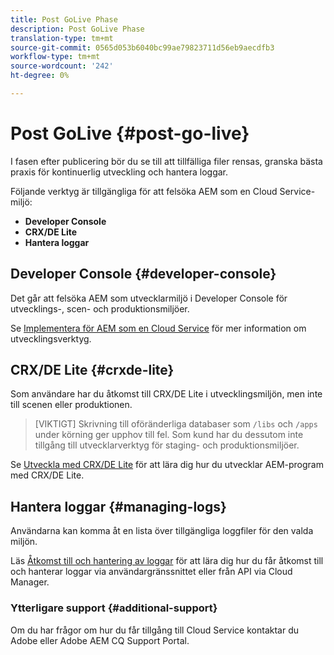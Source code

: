 ```yaml
---
title: Post GoLive Phase
description: Post GoLive Phase
translation-type: tm+mt
source-git-commit: 0565d053b6040bc99ae79823711d56eb9aecdfb3
workflow-type: tm+mt
source-wordcount: '242'
ht-degree: 0%

---
```



# Post GoLive {#post-go-live}

I fasen efter publicering bör du se till att tillfälliga filer rensas, granska bästa praxis för kontinuerlig utveckling och hantera loggar.

Följande verktyg är tillgängliga för att felsöka AEM som en Cloud Service-miljö:

* **Developer Console**
* **CRX/DE Lite**
* **Hantera loggar**


## Developer Console {#developer-console}

Det går att felsöka AEM som utvecklarmiljö i Developer Console för utvecklings-, scen- och produktionsmiljöer.

Se [Implementera för AEM som en Cloud Service](https://docs.adobe.com/content/help/en/experience-manager-cloud-service/implementing/developing/development-guidelines.html#aem-as-a-cloud-service-development-tools) för mer information om utvecklingsverktyg.

## CRX/DE Lite {#crxde-lite}

Som användare har du åtkomst till CRX/DE Lite i utvecklingsmiljön, men inte till scenen eller produktionen.

>[VIKTIGT]
>Skrivning till oföränderliga databaser som `/libs` och `/apps` under körning ger upphov till fel. Som kund har du dessutom inte tillgång till utvecklarverktyg för staging- och produktionsmiljöer.

Se [Utveckla med CRX/DE Lite](https://docs.adobe.com/help/en/experience-manager-65/developing/devtools/developing-with-crxde-lite.html) för att lära dig hur du utvecklar AEM-program med CRX/DE Lite.

## Hantera loggar {#managing-logs}

Användarna kan komma åt en lista över tillgängliga loggfiler för den valda miljön.

Läs [Åtkomst till och hantering av loggar](https://docs.adobe.com/content/help/en/experience-manager-cloud-service/implementing/using-cloud-manager/manage-logs.html) för att lära dig hur du får åtkomst till och hanterar loggar via användargränssnittet eller från API via Cloud Manager.

### Ytterligare support {#additional-support}

Om du har frågor om hur du får tillgång till Cloud Service kontaktar du Adobe eller Adobe AEM CQ Support Portal.

